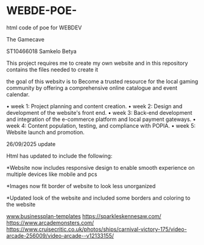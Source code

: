 # WEBDE-POE-
html code of poe for WEBDEV

The Gamecave

ST10466018 Samkelo Betya

This project requires me to create my own website and in this repository contains the files needed to create it

the goal of this websitv is to Become a trusted resource for the local gaming community by offering a comprehensive online catalogue and event calendar.

•	week 1: Project planning and content creation.
•	week 2: Design and development of the website's front end.
•	week 3: Back-end development and integration of the e-commerce platform and local payment gateways.
•	week 4: Content population, testing, and compliance with POPIA.
•	week 5: Website launch and promotion.

26/09/2025 update

Html has updated to include the following:

*Website now includes responsive design to enable smooth experience on multiple devices like mobile and pcs

*Images now fit border of website to look less unorganized

*Updated look of the website and included some borders and coloring to the website

 www.businessplan-templates
 https://sparkleskennesaw.com/
https://www.arcademonsters.com/
https://www.cruisecritic.co.uk/photos/ships/carnival-victory-175/video-arcade-256009/video-arcade--v12133155/

 
